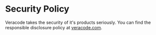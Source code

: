 # Security Policy

Veracode takes the security of it's products seriously. You can find the responsible disclosure policy at [veracode.com](https://www.veracode.com/legal-privacy/responsible-disclosure-policy).
